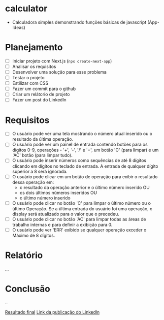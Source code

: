 # calculator
- Calculadora simples demonstrando funções básicas de javascript (App-Ideas)

 # Planejamento
 - [ ] Iniciar projeto com Next.js (`npx create-next-app`)
 - [ ] Analisar os requisitos 
 - [ ] Desenvolver uma solução para esse problema
 - [ ] Testar o projeto
 - [ ] Estilizar com CSS
 - [ ] Fazer um commit para o github
 - [ ] Criar um relátorio de projeto
 - [ ] Fazer um post do LinkedIn

# Requisitos
- [ ] O usuário pode ver uma tela mostrando o número atual inserido ou o
resultado da última operação.
- [ ] O usuário pode ver um painel de entrada contendo botões para os dígitos 0-9, 
operações - '+', '-', '/' e '=', um botão 'C' (para limpar) e um 'AC'
botão (para limpar tudo).
-  [ ] O usuário pode inserir números como sequências de até 8 dígitos clicando em
dígitos no teclado de entrada. A entrada de qualquer dígito superior a 8 será ignorada.
- [ ] O usuário pode clicar em um botão de operação para exibir o resultado dessa
operação em:
    * o resultado da operação anterior e o último número inserido OU
    * os dois últimos números inseridos OU
    * o último número inserido
- [ ] O usuário pode clicar no botão 'C' para limpar o último número ou o último
Operação. Se a última entrada do usuário foi uma operação, o display será
atualizado para o valor que o precedeu.
- [ ] O usuário pode clicar no botão 'AC' para limpar todas as áreas de trabalho internas e
para definir a exibição para 0.
- [ ] O usuário pode ver 'ERR' exibido se qualquer operação exceder o 
Máximo de 8 dígitos.

# Relatório
...

# Conclusão
..

[Resultado final]()
[Link da publicação do LinkedIn]()

